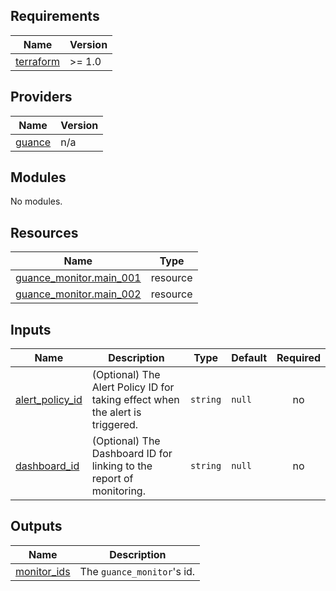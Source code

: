 <!-- BEGIN_TF_DOCS -->
## Requirements

| Name | Version |
|------|---------|
| <a name="requirement_terraform"></a> [terraform](#requirement\_terraform) | >= 1.0 |

## Providers

| Name | Version |
|------|---------|
| <a name="provider_guance"></a> [guance](#provider\_guance) | n/a |

## Modules

No modules.

## Resources

| Name | Type |
|------|------|
| [guance_monitor.main_001](https://registry.terraform.io/providers/GuanceCloud/guance/latest/docs/resources/monitor) | resource |
| [guance_monitor.main_002](https://registry.terraform.io/providers/GuanceCloud/guance/latest/docs/resources/monitor) | resource |

## Inputs

| Name | Description | Type | Default | Required |
|------|-------------|------|---------|:--------:|
| <a name="input_alert_policy_id"></a> [alert\_policy\_id](#input\_alert\_policy\_id) | (Optional) The Alert Policy ID for taking effect when the alert is triggered. | `string` | `null` | no |
| <a name="input_dashboard_id"></a> [dashboard\_id](#input\_dashboard\_id) | (Optional) The Dashboard ID for linking to the report of monitoring. | `string` | `null` | no |

## Outputs

| Name | Description |
|------|-------------|
| <a name="output_monitor_ids"></a> [monitor\_ids](#output\_monitor\_ids) | The `guance_monitor`'s id. |
<!-- END_TF_DOCS -->